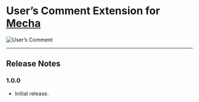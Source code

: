 User&rsquo;s Comment Extension for [Mecha](https://github.com/mecha-cms/mecha)
==============================================================================

![User&rsquo;s Comment](https://user-images.githubusercontent.com/1669261/110820758-fa9fae80-82c1-11eb-9e3d-ec117a7f01bc.png)

---

Release Notes
-------------

### 1.0.0

 - Initial release.